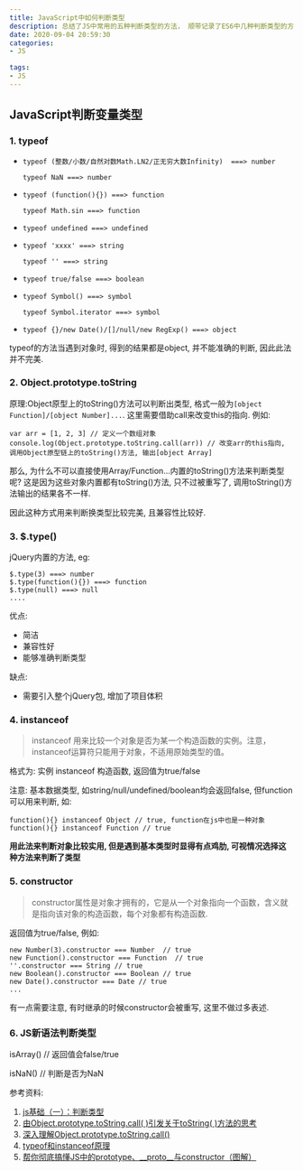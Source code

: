 ```yaml
---
title: JavaScript中如何判断类型
description: 总结了JS中常用的五种判断类型的方法， 顺带记录了ES6中几种判断类型的方法！
date: 2020-09-04 20:59:30
categories:
- JS

tags:
- JS
---
```


## JavaScript判断变量类型

### 1. typeof
- `typeof (整数/小数/自然对数Math.LN2/正无穷大数Infinity)  ===> number`

  `typeof NaN ===> number`
- `typeof (function(){}) ===> function`

  `typeof Math.sin ===> function`
- `typeof undefined ===> undefined`
- `typeof 'xxxx' ===> string`
  
  `typeof '' ===> string`
- `typeof true/false ===> boolean`
- `typeof Symbol() ===> symbol`
  
  `typeof Symbol.iterator ===> symbol`
- `typeof {}/new Date()/[]/null/new RegExp() ===> object`

typeof的方法当遇到对象时, 得到的结果都是object, 并不能准确的判断, 因此此法并不完美.

### 2. Object.prototype.toString
原理:Object原型上的toString()方法可以判断出类型, 格式一般为`[object Function]/[object Number]...`. 这里需要借助call来改变this的指向. 例如:
```
var arr = [1, 2, 3] // 定义一个数组对象
console.log(Object.prototype.toString.call(arr)) // 改变arr的this指向, 调用Object原型链上的toString()方法, 输出[object Array]
```
那么, 为什么不可以直接使用Array/Function...内置的toString()方法来判断类型呢? 这是因为这些对象内置都有toString()方法, 只不过被重写了, 调用toString()方法输出的结果各不一样.

因此这种方式用来判断换类型比较完美, 且兼容性比较好.

### 3. $.type()
jQuery内置的方法, eg:
```
$.type(3) ===> number
$.type(function(){}) ===> function
$.type(null) ===> null
....
```
优点:
- 简洁
- 兼容性好
- 能够准确判断类型

缺点:
- 需要引入整个jQuery包, 增加了项目体积

### 4. instanceof
> instanceof 用来比较一个对象是否为某一个构造函数的实例。注意，instanceof运算符只能用于对象，不适用原始类型的值。

格式为:  实例 instanceof 构造函数, 返回值为true/false

注意: 基本数据类型, 如string/null/undefined/boolean均会返回false, 但function可以用来判断, 如:
```
function(){} instanceof Object // true, function在js中也是一种对象
function(){} instanceof Function // true
```
**用此法来判断对象比较实用, 但是遇到基本类型时显得有点鸡肋, 可视情况选择这种方法来判断了类型**

### 5. constructor
>constructor属性是对象才拥有的，它是从一个对象指向一个函数，含义就是指向该对象的构造函数，每个对象都有构造函数. 

返回值为true/false, 例如:
```
new Number(3).constructor === Number  // true
new Function().constructor === Function  // true
''.constructor === String // true
new Boolean().constructor === Boolean // true
new Date().constructor === Date // true
...
```
有一点需要注意, 有时继承的时候constructor会被重写, 这里不做过多表述.

### 6. JS新语法判断类型
isArray() // 返回值会false/true

isNaN() // 判断是否为NaN





参考资料:

1. [js基础（一）：判断类型](https://segmentfault.com/a/1190000018740340)
2. [由Object.prototype.toString.call( )引发关于toString( )方法的思考](https://juejin.im/post/6844903604990509063)
3. [深入理解Object.prototype.toString.call()](https://www.jianshu.com/p/e4237ebb1cf0)
4. [typeof和instanceof原理](https://juejin.im/post/6844904081803182087)
5. [帮你彻底搞懂JS中的prototype、__proto__与constructor（图解）](https://juejin.im/post/6844903816874164232)